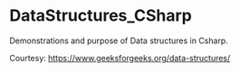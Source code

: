 # DataStructures_CSharp

Demonstrations and purpose of Data structures in Csharp.

Courtesy:
https://www.geeksforgeeks.org/data-structures/


